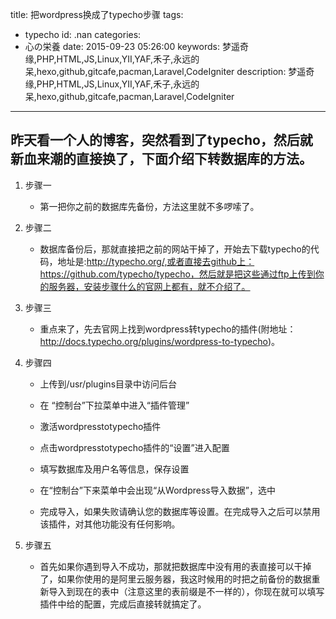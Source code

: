 title: 把wordpress换成了typecho步骤
tags:
  - typecho
id: .nan
categories:
  - 心の栄養
date: 2015-09-23 05:26:00
keywords: 梦遥奇缘,PHP,HTML,JS,Linux,YII,YAF,禾子,永远的呆,hexo,github,gitcafe,pacman,Laravel,CodeIgniter
description: 梦遥奇缘,PHP,HTML,JS,Linux,YII,YAF,禾子,永远的呆,hexo,github,gitcafe,pacman,Laravel,CodeIgniter
---

## 昨天看一个人的博客，突然看到了typecho，然后就新血来潮的直接换了，下面介绍下转数据库的方法。

1.  步骤一
    * 第一把你之前的数据库先备份，方法这里就不多啰嗦了。

2.  步骤二

    * 数据库备份后，那就直接把之前的网站干掉了，开始去下载typecho的代码，地址是:http://typecho.org/,或者直接去github上：https://github.com/typecho/typecho，然后就是把这些通过ftp上传到你的服务器，安装步骤什么的官网上都有，就不介绍了。

3.  步骤三

    * 重点来了，先去官网上找到wordpress转typecho的插件(附地址：http://docs.typecho.org/plugins/wordpress-to-typecho)。

4.  步骤四

    * 上传到/usr/plugins目录中访问后台

    * 在 “控制台”下拉菜单中进入“插件管理”

    * 激活wordpresstotypecho插件

    * 点击wordpresstotypecho插件的“设置”进入配置

    * 填写数据库及用户名等信息，保存设置

    * 在“控制台”下来菜单中会出现“从Wordpress导入数据”，选中

    * 完成导入，如果失败请确认您的数据库等设置。在完成导入之后可以禁用该插件，对其他功能没有任何影响。

5.  步骤五

    * 首先如果你遇到导入不成功，那就把数据库中没有用的表直接可以干掉了，如果你使用的是阿里云服务器，我这时候用的时把之前备份的数据重新导入到现在的表中（注意这里的表前缀是不一样的），你现在就可以填写插件中给的配置，完成后直接转就搞定了。